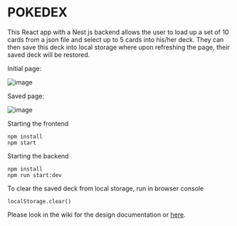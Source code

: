 # POKEDEX

This React app with a Nest js backend allows the user to load up a set of 10 cards from a json file and select up to 5 cards into his/her deck. They can then save this deck into local storage where upon refreshing the page, their saved deck will be restored.


Initial page:

![image](https://user-images.githubusercontent.com/125100028/218234326-28c4598b-0352-4839-9c93-ee8ce0968c40.png)


Saved page:

![image](https://user-images.githubusercontent.com/125100028/218234184-dfc33c28-0564-4188-b6d7-a5fa74b92de6.png)


Starting the frontend

```
npm install
npm start
```


Starting the backend

```
npm install
npm run start:dev
```

To clear the saved deck from local storage, run in browser console

```
localStorage.clear()
```

Please look in the wiki for the design documentation or [here](https://github.com/paul-ly-404/pokedex/wiki/Design-Documentation).
